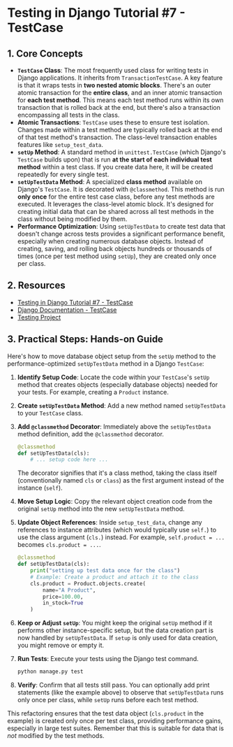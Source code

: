 # Testing in Django Tutorial #7 - TestCase

## 1. Core Concepts

- **`TestCase` Class**: The most frequently used class for writing tests in Django applications. It inherits from `TransactionTestCase`. A key feature is that it wraps tests in **two nested atomic blocks**. There's an outer atomic transaction for the **entire class**, and an inner atomic transaction for **each test method**. This means each test method runs within its own transaction that is rolled back at the end, but there's also a transaction encompassing all tests in the class.
- **Atomic Transactions**: `TestCase` uses these to ensure test isolation. Changes made within a test method are typically rolled back at the end of that test method's transaction. The class-level transaction enables features like `setup_test_data`.
- **`setUp` Method**: A standard method in `unittest.TestCase` (which Django's `TestCase` builds upon) that is run **at the start of each individual test method** within a test class. If you create data here, it will be created repeatedly for every single test.
- **`setUpTestData` Method**: A specialized **class method** available on Django's `TestCase`. It is decorated with `@classmethod`. This method is run **only once** for the entire test case class, before any test methods are executed. It leverages the class-level atomic block. It's designed for creating initial data that can be shared across all test methods in the class without being modified by them.
- **Performance Optimization**: Using `setUpTestData` to create test data that doesn't change across tests provides a significant performance benefit, especially when creating numerous database objects. Instead of creating, saving, and rolling back objects hundreds or thousands of times (once per test method using `setUp`), they are created only once per class.

## 2. Resources

- [Testing in Django Tutorial #7 - TestCase](https://youtu.be/hKjJmvksaJ8?si=TSDFJQfcRdaXeiCb)
- [Django Documentation - TestCase](https://docs.djangoproject.com/en/5.1/topics/testing/tools/#testcase)
- [Testing Project](./testing-project/)

## 3. Practical Steps: Hands-on Guide

Here's how to move database object setup from the `setUp` method to the performance-optimized `setUpTestData` method in a Django `TestCase`:

1.  **Identify Setup Code**: Locate the code within your `TestCase`'s `setUp` method that creates objects (especially database objects) needed for your tests. For example, creating a `Product` instance.
2.  **Create `setUpTestData` Method**: Add a new method named `setUpTestData` to your `TestCase` class.
3.  **Add `@classmethod` Decorator**: Immediately above the `setUpTestData` method definition, add the `@classmethod` decorator.
    ```python
    @classmethod
    def setUpTestData(cls):
        # ... setup code here ...
    ```
    The decorator signifies that it's a class method, taking the class itself (conventionally named `cls` or `class`) as the first argument instead of the instance (`self`).
4.  **Move Setup Logic**: Copy the relevant object creation code from the original `setUp` method into the new `setUpTestData` method.
5.  **Update Object References**: Inside `setup_test_data`, change any references to instance attributes (which would typically use `self.`) to use the class argument (`cls.`) instead. For example, `self.product = ...` becomes `cls.product = ...`.

    ```python
    @classmethod
    def setUpTestData(cls):
        print("setting up test data once for the class")
        # Example: Create a product and attach it to the class
        cls.product = Product.objects.create(
            name="A Product",
            price=100.00,
            in_stock=True
        )
    ```

6.  **Keep or Adjust `setUp`**: You might keep the original `setUp` method if it performs other instance-specific setup, but the data creation part is now handled by `setUpTestData`. If `setup` is only used for data creation, you might remove or empty it.
7.  **Run Tests**: Execute your tests using the Django test command.
    ```bash
    python manage.py test
    ```
8.  **Verify**: Confirm that all tests still pass. You can optionally add print statements (like the example above) to observe that `setUpTestData` runs only once per class, while `setUp` runs before each test method.

This refactoring ensures that the test data object (`cls.product` in the example) is created only once per test class, providing performance gains, especially in large test suites. Remember that this is suitable for data that is _not_ modified by the test methods.
